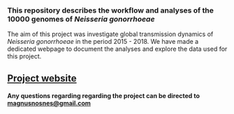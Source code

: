 
### This repository describes the workflow and analyses of the 10000 genomes of *Neisseria gonorrhoeae*

The aim of this project was investigate global transmission dynamics of
*Neisseria gonorrhoeae* in the period 2015 - 2018. We have made a
dedicated webpage to document the analyses and explore the data used for
this project.

## [Project website](https://magnusnosnes.github.io/10000_Ngon_genomes/)

#### Any questions regarding regarding the project can be directed to <magnusnosnes@gmail.com>
